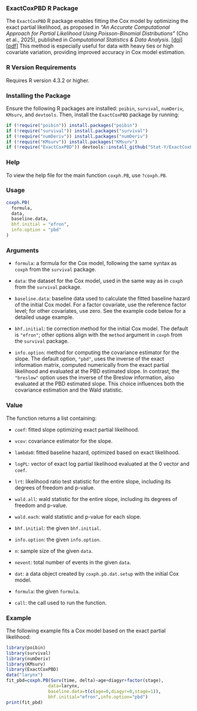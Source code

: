 ### ExactCoxPBD R Package

The `ExactCoxPBD` R package enables fitting the Cox model by optimizing the exact partial likelihood, as proposed in *"An Accurate Computational Approach for Partial Likelihood Using Poisson-Binomial Distributions"* (Cho et al., 2025), published in *Computational Statistics & Data Analysis*. [[doi]](https://doi.org/10.1016/j.csda.2025.108161) [[pdf]](https://arxiv.org/pdf/2502.18715) This method is especially useful for data with heavy ties or high covariate variation, providing improved accuracy in Cox model estimation.

### R Version Requirements

Requires R version 4.3.2 or higher.

### Installing the Package

Ensure the following R packages are installed: `poibin`, `survival`, `numDeriv`, `KMsurv`, and `devtools`. Then, install the `ExactCoxPBD` package by running:

```r
if (!require("poibin")) install.packages("poibin")
if (!require("survival")) install.packages("survival")
if (!require("numDeriv")) install.packages("numDeriv")
if (!require("KMsurv")) install.packages("KMsurv")
if (!require("ExactCoxPBD")) devtools::install_github("Stat-Y/ExactCoxPBD")
```

### Help

To view the help file for the main function `coxph.PB`, use `?coxph.PB`.

### Usage

```r
coxph.PB(
  formula,
  data,
  baseline.data,
  bhf.initial = "efron",
  info.option = "pbd"
)
```

### Arguments

- `formula`: a formula for the Cox model, following the same syntax as `coxph` from the `survival` package.
  
- `data`: the dataset for the Cox model, used in the same way as in `coxph` from the `survival` package.

- `baseline.data`: baseline data used to calculate the fitted baseline hazard of the initial Cox model. For a factor covariate, use the reference factor level; for other covariates, use zero. See the example code below for a detailed usage example.

- `bhf.initial`: tie correction method for the initial Cox model. The default is `"efron"`; other options align with the `method` argument in `coxph` from the `survival` package.

- `info.option`: method for computing the covariance estimator for the slope. The default option, `"pbd"`, uses the inverse of the exact information matrix, computed numerically from the exact partial likelihood and evaluated at the PBD estimated slope. In contrast, the `"breslow"` option uses the inverse of the Breslow information, also evaluated at the PBD estimated slope. This choice influences both the covariance estimation and the Wald statistic.

### Value

The function returns a list containing:

- `coef`: fitted slope optimizing exact partial likelihood.

- `vcov`: covariance estimator for the slope.

- `lambda0`: fitted baseline hazard, optimized based on exact likelihood.

- `logPL`: vector of exact log partial likelihood evaluated at the 0 vector and `coef`.

- `lrt`: likelihood ratio test statistic for the entire slope, including its degrees of freedom and p-value.

- `wald.all`: wald statistic for the entire slope, including its degrees of freedom and p-value.

- `wald.each`: wald statistic and p-value for each slope.

- `bhf.initial`: the given `bhf.initial`.

- `info.option`: the given `info.option`.

- `n`: sample size of the given `data`.

- `nevent`: total number of events in the given `data`.

- `dat`: a data object created by `coxph.pb.dat.setup` with the initial Cox model.

- `formula`: the given `formula`.

- `call`: the call used to run the function.

### Example

The following example fits a Cox model based on the exact partial likelihood:

```r
library(poibin)
library(survival)
library(numDeriv)
library(KMsurv)
library(ExactCoxPBD)
data("larynx")
fit_pbd=coxph.PB(Surv(time, delta)~age+diagyr+factor(stage),
                data=larynx,
                baseline.data=t(c(age=0,diagyr=0,stage=1)),
                bhf.initial="efron",info.option="pbd")
print(fit_pbd)
```
